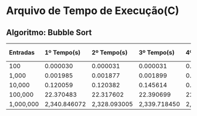 # Arquivo de Tempo de Execução(C)
## Algoritmo: Bubble Sort
| Entradas | 1º Tempo(s) | 2º Tempo(s) | 3º Tempo(s) | 4º Tempo(s) | Média de Tempo(s) |
|:---------|:------------|:------------|:------------|:------------|:------------------|
| 100 | 0.000030 | 0.000031 | 0.000031 | 0.000032 | 0.000031 |
| 1,000 | 0.001985 | 0.001877 | 0.001899 | 0.001723 | 0.001871 |
| 10,000 | 0.120059 | 0.120382 | 0.145614 | 0.141948 | 0.13200075 |
| 100,000 | 22.370483 | 22.317602 | 22.390699 | 22.501153 | 22.39498425 |
| 1,000,000 | 2,340.846072 | 2,328.093005 | 2,339.718450 | 2,595.133000 | 2,400.94763175 |

